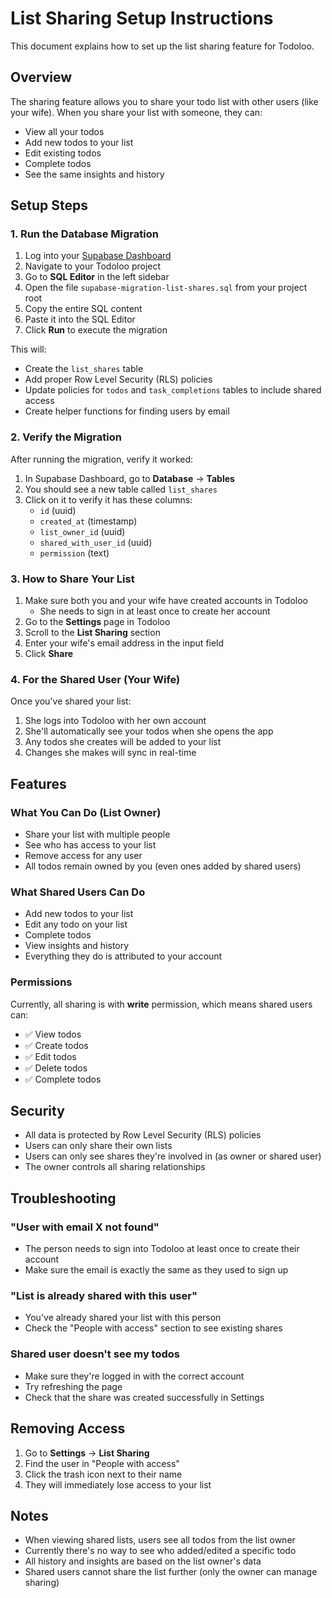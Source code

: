 # List Sharing Setup Instructions

This document explains how to set up the list sharing feature for Todoloo.

## Overview

The sharing feature allows you to share your todo list with other users (like your wife). When you share your list with someone, they can:
- View all your todos
- Add new todos to your list
- Edit existing todos
- Complete todos
- See the same insights and history

## Setup Steps

### 1. Run the Database Migration

1. Log into your [Supabase Dashboard](https://supabase.com/dashboard)
2. Navigate to your Todoloo project
3. Go to **SQL Editor** in the left sidebar
4. Open the file `supabase-migration-list-shares.sql` from your project root
5. Copy the entire SQL content
6. Paste it into the SQL Editor
7. Click **Run** to execute the migration

This will:
- Create the `list_shares` table
- Add proper Row Level Security (RLS) policies
- Update policies for `todos` and `task_completions` tables to include shared access
- Create helper functions for finding users by email

### 2. Verify the Migration

After running the migration, verify it worked:

1. In Supabase Dashboard, go to **Database** → **Tables**
2. You should see a new table called `list_shares`
3. Click on it to verify it has these columns:
   - `id` (uuid)
   - `created_at` (timestamp)
   - `list_owner_id` (uuid)
   - `shared_with_user_id` (uuid)
   - `permission` (text)

### 3. How to Share Your List

1. Make sure both you and your wife have created accounts in Todoloo
   - She needs to sign in at least once to create her account
2. Go to the **Settings** page in Todoloo
3. Scroll to the **List Sharing** section
4. Enter your wife's email address in the input field
5. Click **Share**

### 4. For the Shared User (Your Wife)

Once you've shared your list:

1. She logs into Todoloo with her own account
2. She'll automatically see your todos when she opens the app
3. Any todos she creates will be added to your list
4. Changes she makes will sync in real-time

## Features

### What You Can Do (List Owner)

- Share your list with multiple people
- See who has access to your list
- Remove access for any user
- All todos remain owned by you (even ones added by shared users)

### What Shared Users Can Do

- Add new todos to your list
- Edit any todo on your list
- Complete todos
- View insights and history
- Everything they do is attributed to your account

### Permissions

Currently, all sharing is with **write** permission, which means shared users can:
- ✅ View todos
- ✅ Create todos
- ✅ Edit todos
- ✅ Delete todos
- ✅ Complete todos

## Security

- All data is protected by Row Level Security (RLS) policies
- Users can only share their own lists
- Users can only see shares they're involved in (as owner or shared user)
- The owner controls all sharing relationships

## Troubleshooting

### "User with email X not found"
- The person needs to sign into Todoloo at least once to create their account
- Make sure the email is exactly the same as they used to sign up

### "List is already shared with this user"
- You've already shared your list with this person
- Check the "People with access" section to see existing shares

### Shared user doesn't see my todos
- Make sure they're logged in with the correct account
- Try refreshing the page
- Check that the share was created successfully in Settings

## Removing Access

1. Go to **Settings** → **List Sharing**
2. Find the user in "People with access"
3. Click the trash icon next to their name
4. They will immediately lose access to your list

## Notes

- When viewing shared lists, users see all todos from the list owner
- Currently there's no way to see who added/edited a specific todo
- All history and insights are based on the list owner's data
- Shared users cannot share the list further (only the owner can manage sharing)
